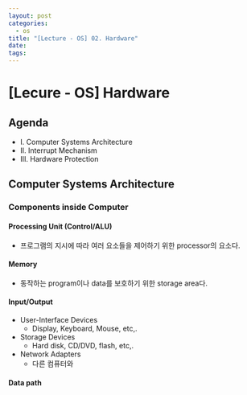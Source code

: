 ```yaml
---
layout: post
categories:
  - os
title: "[Lecture - OS] 02. Hardware"
date: 
tags:
---
```

# \[Lecure - OS] Hardware

## Agenda

- I. Computer Systems Architecture
- II. Interrupt Mechanism
- III. Hardware Protection

## Computer Systems Architecture

### Components inside Computer
#### Processing Unit (Control/ALU)
- 프로그램의 지시에 따라 여러 요소들을 제어하기 위한 processor의 요소다.

#### Memory
- 동작하는 program이나 data를 보호하기 위한 storage area다.

#### Input/Output
- User-Interface Devices
	- Display, Keyboard, Mouse, etc,.
- Storage Devices
	- Hard disk, CD/DVD, flash, etc,.
- Network Adapters
	- 다른 컴퓨터와 

#### Data path

